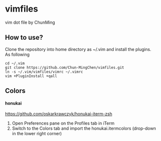 # vimfiles
vim dot file by ChunMing

## How to use?

Clone the repository into home directory as ~/.vim and install the plugins. As following

```
cd ~/.vim
git clone https://github.com/Chun-MingChen/vimfiles.git
ln -s ~/.vim/vimfiles/vimrc ~/.vimrc
vim +PluginInstall +qall
```

## Colors

#### honukai
https://github.com/oskarkrawczyk/honukai-iterm-zsh

1. Open Preferences pane on the Profiles tab in iTerm
2. Switch to the Colors tab and import the honukai.itermcolors (drop-down in the lower right corner)
